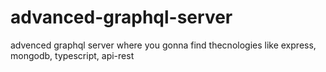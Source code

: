 # advanced-graphql-server
advenced graphql server where you gonna find thecnologies like express, mongodb, typescript, api-rest
